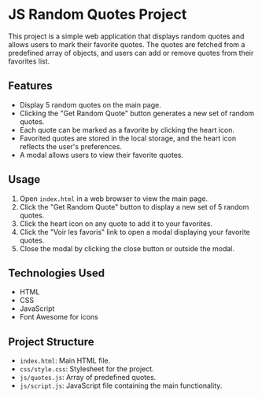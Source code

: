 # JS Random Quotes Project

This project is a simple web application that displays random quotes and allows users to mark their favorite quotes. The quotes are fetched from a predefined array of objects, and users can add or remove quotes from their favorites list.

## Features

- Display 5 random quotes on the main page.
- Clicking the "Get Random Quote" button generates a new set of random quotes.
- Each quote can be marked as a favorite by clicking the heart icon.
- Favorited quotes are stored in the local storage, and the heart icon reflects the user's preferences.
- A modal allows users to view their favorite quotes.

## Usage

1. Open `index.html` in a web browser to view the main page.
2. Click the "Get Random Quote" button to display a new set of 5 random quotes.
3. Click the heart icon on any quote to add it to your favorites.
4. Click the "Voir les favoris" link to open a modal displaying your favorite quotes.
5. Close the modal by clicking the close button or outside the modal.

## Technologies Used

- HTML
- CSS
- JavaScript
- Font Awesome for icons

## Project Structure

- `index.html`: Main HTML file.
- `css/style.css`: Stylesheet for the project.
- `js/quotes.js`: Array of predefined quotes.
- `js/script.js`: JavaScript file containing the main functionality.